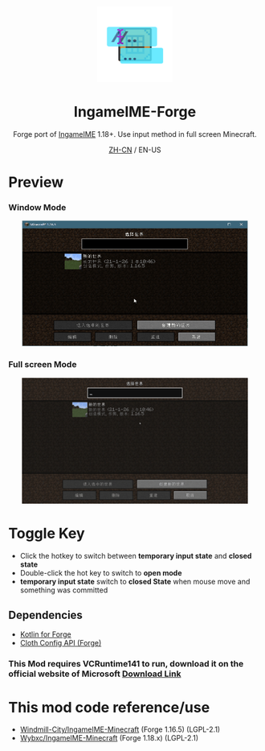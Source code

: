 <center><div align="center">

<img height="150" width="150" src="icon/400x400.png"/>

# IngameIME-Forge

Forge port of [IngameIME](https://github.com/Windmill-City/IngameIME-Minecraft) 1.18+. Use input method in full screen Minecraft.

[ZH-CN](README.md) / EN-US

</div></center>

# Preview

### Window Mode

<div align="center">
<img height="250" width="450" src="old/docs/WindowInput.gif"/>
</div>

### Full screen Mode

<div align="center">
<img height="250" width="450" src="old/docs/FullScreenInput.gif"/>
</div>

# Toggle Key

- Click the hotkey to switch between **temporary input state** and **closed state**
- Double-click the hot key to switch to **open mode**
- **temporary input state** switch to **closed State** when mouse move and something was committed

## Dependencies

- [Kotlin for Forge](https://www.curseforge.com/minecraft/mc-mods/kotlin-for-forge)
- [Cloth Config API (Forge)](https://www.curseforge.com/minecraft/mc-mods/cloth-config-forge)

### This Mod requires VCRuntime141 to run, download it on the official website of Microsoft [Download Link](https://learn.microsoft.com/en-US/cpp/windows/latest-supported-vc-redist)

# This mod code reference/use

- [Windmill-City/IngameIME-Minecraft](https://github.com/Windmill-City/IngameIME-Minecraft) (Forge 1.16.5) (LGPL-2.1)
- [Wybxc/IngameIME-Minecraft](https://github.com/Wybxc/IngameIME-Minecraft) (Forge 1.18.x) (LGPL-2.1)
